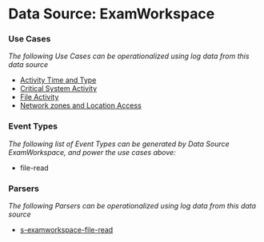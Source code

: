 Data Source: ExamWorkspace
==========================

### Use Cases

_The following Use Cases can be operationalized using log data from this data source_

* [Activity Time  and Type](usecase_activity_time__and_type.md)
* [Critical System Activity](usecase_critical_system_activity.md)
* [File Activity](usecase_file_activity.md)
* [Network zones and Location Access](usecase_network_zones_and_location_access.md)


### Event Types

_The following list of Event Types can be generated by Data Source ExamWorkspace, and power the use cases above:_

- file-read


### Parsers

_The following Parsers can be operationalized using log data from this data source_

* [s-examworkspace-file-read](parserContent_s-examworkspace-file-read.md)
